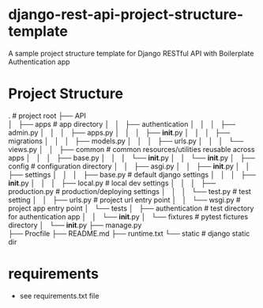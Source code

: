 # django-rest-api-project-structure-template
A sample project structure template for Django RESTful API with  Boilerplate Authentication app

# Project Structure 

.                                                        # project root
├── API                                                
│   ├── apps                                             # app directory
│   │   ├── authentication
│   │   │   ├── admin.py
│   │   │   ├── apps.py
│   │   │   ├── __init__.py
│   │   │   ├── migrations
│   │   │   ├── models.py
│   │   │   ├── urls.py
│   │   │   └── views.py
│   │   ├── common                                       # common resources/utilities reusable across apps
│   │   │   ├── base.py
│   │   │   └── __init__.py
│   │   └── __init__.py
│   ├── config                                           # configuration directory
│   │   ├── asgi.py
│   │   ├── __init__.py
│   │   ├── settings
│   │   │   ├── base.py                                  # default django settings
│   │   │   ├── __init__.py
│   │   │   ├── local.py                                 # local dev settings
│   │   │   ├── production.py                            # production/deploying settings
│   │   │   └── test.py                                  # test setting
│   │   ├── urls.py                                      # project url entry point
│   │   └── wsgi.py                                      # project app entry point
│   └── tests
│       ├── authentication                               # test directory for authentication app
│       │   └── __init__.py
│       └── fixtures                                     # pytest fictures directory
│           └── __init__.py
├── manage.py                                            
├── Procfile
├── README.md
├── runtime.txt
└── static                                              # django static dir

# requirements
 - see requirements.txt file
 